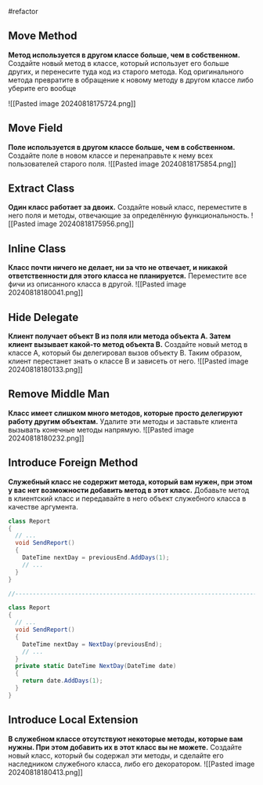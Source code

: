 #refactor
## Move Method
**Метод используется в другом классе больше, чем в собственном.**
Создайте новый метод в классе, который использует его больше других, и перенесите туда код из старого метода. Код оригинального метода превратите в обращение к новому методу в другом классе либо уберите его вообще

![[Pasted image 20240818175724.png]]

## Move Field
**Поле используется в другом классе больше, чем в собственном.**
Создайте поле в новом классе и перенаправьте к нему всех пользователей старого поля.
![[Pasted image 20240818175854.png]]

## Extract Class
**Один класс работает за двоих.**
Создайте новый класс, переместите в него поля и методы, отвечающие за определённую функциональность.
![[Pasted image 20240818175956.png]]

## Inline Class
**Класс почти ничего не делает, ни за что не отвечает, и никакой ответственности для этого класса не планируется.**
Переместите все фичи из описанного класса в другой.
![[Pasted image 20240818180041.png]]

## Hide Delegate
**Клиент получает объект B из поля или метода объекта А. Затем клиент вызывает какой-то метод объекта B.**
Создайте новый метод в классе А, который бы делегировал вызов объекту B. Таким образом, клиент перестанет знать о классе В и зависеть от него.
![[Pasted image 20240818180133.png]]

## Remove Middle Man
**Класс имеет слишком много методов, которые просто делегируют работу другим объектам.**
Удалите эти методы и заставьте клиента вызывать конечные методы напрямую.
![[Pasted image 20240818180232.png]]

## Introduce Foreign Method
**Служебный класс не содержит метода, который вам нужен, при этом у вас нет возможности добавить метод в этот класс.**
Добавьте метод в клиентский класс и передавайте в него объект служебного класса в качестве аргумента.
```cs
class Report 
{
  // ...
  void SendReport() 
  {
    DateTime nextDay = previousEnd.AddDays(1);
    // ...
  }
}

//------------------------------------------------------------------------

class Report 
{
  // ...
  void SendReport() 
  {
    DateTime nextDay = NextDay(previousEnd);
    // ...
  }
  private static DateTime NextDay(DateTime date) 
  {
    return date.AddDays(1);
  }
}
```

## Introduce Local Extension
**В служебном классе отсутствуют некоторые методы, которые вам нужны. При этом добавить их в этот класс вы не можете.**
Создайте новый класс, который бы содержал эти методы, и сделайте его наследником служебного класса, либо его декоратором.
![[Pasted image 20240818180413.png]]

